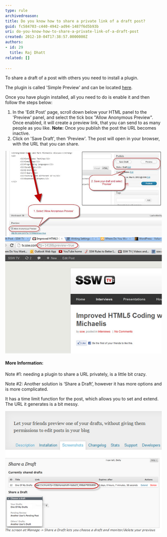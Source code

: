 ```yaml
---
type: rule
archivedreason: 
title: Do you know how to share a private link of a draft post?
guid: fc584703-c440-4942-ad94-1487f6d5b93b
uri: do-you-know-how-to-share-a-private-link-of-a-draft-post
created: 2012-10-04T17:38:57.0000000Z
authors:
- id: 29
  title: Raj Dhatt
related: []

---
```


To share a draft of a post with others you need to install a plugin.

The plugin is called 'Simple Preview' and can be located     [here](http://gabriel.nagmay.com/2009/10/simple-preview/).

<!--endintro-->

Once you have plugin installed, all you need to do is enable it and then follow the steps below:

1. In the 'Edit Post' page, scroll down below your HTML panel to the 'Preview' panel, and select the tick box "Allow Anonymous Preview".
<br>Once enabled, it will create a preview link, that you can send to as many people as you like. 
**Note:** Once you publish the post the URL becomes inactive.
2. Click on 'Save Draft', then 'Preview'. The post will open in your browser, with the URL that you can share.


![How to enable ‘Allow Anonymous Preview’ so you can share your URL before going live](wp-allow-anonymous-preview.jpg)
![The URL suffix will be similar to this: ‘…?p=1418&preview=true’](wp-preview-url.jpg)
#### More Information:

Note #1: needing a plugin to share a URL privately, is a little bit crazy.

Note #2: Another solution is ‘Share a Draft’, however it has more options and is more complicated.

It has a time limit function for the post, which allows you to set and extend. The URL it generates is a bit messy.

![The URL is pretty messy and it is not as simple as just ticking a box. This is a whole other page](wp-share-draft-screenshot.jpg)
